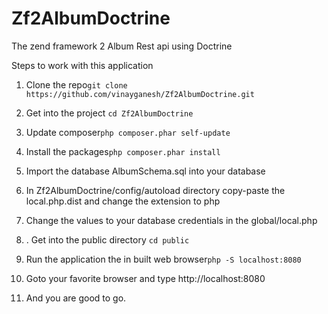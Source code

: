 Zf2AlbumDoctrine
================

The zend framework 2 Album Rest api using Doctrine

Steps to work with this application

1. Clone the repo```git clone https://github.com/vinayganesh/Zf2AlbumDoctrine.git```

2. Get into the project ```cd Zf2AlbumDoctrine```

3. Update composer```php composer.phar self-update```

4. Install the packages```php composer.phar install```

5. Import the database AlbumSchema.sql into your database

6. In Zf2AlbumDoctrine/config/autoload directory copy-paste the local.php.dist and change the extension to php

7. Change the values to your database credentials in the global/local.php

8. . Get into the public directory ```cd public```

9. Run the application the in built web browser```php -S localhost:8080```

10. Goto your favorite browser and type http://localhost:8080

11. And you are good to go. 


